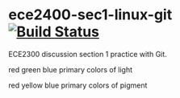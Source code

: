 # ece2400-sec1-linux-git [![Build Status](https://travis-ci.org/nicoleslin/ece2400-sec1-linux-git.svg?branch=master)](https://travis-ci.org/nicoleslin/ece2400-sec1-linux-git)
ECE2300 discussion section 1 practice with Git.

red
green
blue
primary colors of light

red
yellow
blue
primary colors of pigment